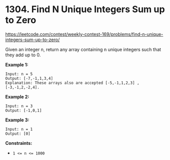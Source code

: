# 1304. Find N Unique Integers Sum up to Zero

https://leetcode.com/contest/weekly-contest-169/problems/find-n-unique-integers-sum-up-to-zero/

Given an integer n, return any array containing n unique integers such that they add up to 0.

**Example 1:**

```
Input: n = 5
Output: [-7,-1,1,3,4]
Explanation: These arrays also are accepted [-5,-1,1,2,3] , [-3,-1,2,-2,4].
```

**Example 2:**

```
Input: n = 3
Output: [-1,0,1]
```

**Example 3:**

```
Input: n = 1
Output: [0]
```

**Constraints:**

- `1 <= n <= 1000`
